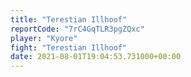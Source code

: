 ```yaml
---
title: "Terestian Illhoof"
reportCode: "7rC4GqTLR3pgZQxc"
player: "Kyore"
fight: "Terestian Illhoof"
date: 2021-08-01T19:04:53.731000+00:00
---
```

